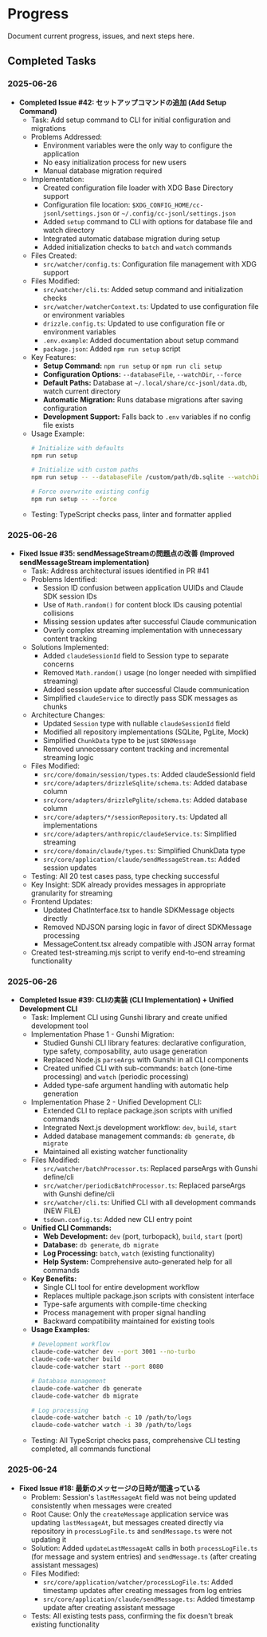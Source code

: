 # Progress

Document current progress, issues, and next steps here.

## Completed Tasks

### 2025-06-26

- **Completed Issue #42: セットアップコマンドの追加 (Add Setup Command)**
  - Task: Add setup command to CLI for initial configuration and migrations
  - Problems Addressed:
    - Environment variables were the only way to configure the application
    - No easy initialization process for new users
    - Manual database migration required
  - Implementation:
    - Created configuration file loader with XDG Base Directory support
    - Configuration file location: `$XDG_CONFIG_HOME/cc-jsonl/settings.json` or `~/.config/cc-jsonl/settings.json`
    - Added `setup` command to CLI with options for database file and watch directory
    - Integrated automatic database migration during setup
    - Added initialization checks to `batch` and `watch` commands
  - Files Created:
    - `src/watcher/config.ts`: Configuration file management with XDG support
  - Files Modified:
    - `src/watcher/cli.ts`: Added setup command and initialization checks
    - `src/watcher/watcherContext.ts`: Updated to use configuration file or environment variables
    - `drizzle.config.ts`: Updated to use configuration file or environment variables
    - `.env.example`: Added documentation about setup command
    - `package.json`: Added `npm run setup` script
  - Key Features:
    - **Setup Command:** `npm run setup` or `npm run cli setup`
    - **Configuration Options:** `--databaseFile`, `--watchDir`, `--force`
    - **Default Paths:** Database at `~/.local/share/cc-jsonl/data.db`, watch current directory
    - **Automatic Migration:** Runs database migrations after saving configuration
    - **Development Support:** Falls back to `.env` variables if no config file exists
  - Usage Example:
    ```bash
    # Initialize with defaults
    npm run setup
    
    # Initialize with custom paths
    npm run setup -- --databaseFile /custom/path/db.sqlite --watchDir /logs
    
    # Force overwrite existing config
    npm run setup -- --force
    ```
  - Testing: TypeScript checks pass, linter and formatter applied

### 2025-06-26

- **Fixed Issue #35: sendMessageStreamの問題点の改善 (Improved sendMessageStream implementation)**
  - Task: Address architectural issues identified in PR #41
  - Problems Identified:
    - Session ID confusion between application UUIDs and Claude SDK session IDs
    - Use of `Math.random()` for content block IDs causing potential collisions
    - Missing session updates after successful Claude communication
    - Overly complex streaming implementation with unnecessary content tracking
  - Solutions Implemented:
    - Added `claudeSessionId` field to Session type to separate concerns
    - Removed `Math.random()` usage (no longer needed with simplified streaming)
    - Added session update after successful Claude communication
    - Simplified `claudeService` to directly pass SDK messages as chunks
  - Architecture Changes:
    - Updated `Session` type with nullable `claudeSessionId` field
    - Modified all repository implementations (SQLite, PgLite, Mock)
    - Simplified `ChunkData` type to be just `SDKMessage`
    - Removed unnecessary content tracking and incremental streaming logic
  - Files Modified:
    - `src/core/domain/session/types.ts`: Added claudeSessionId field
    - `src/core/adapters/drizzleSqlite/schema.ts`: Added database column
    - `src/core/adapters/drizzlePglite/schema.ts`: Added database column
    - `src/core/adapters/*/sessionRepository.ts`: Updated all implementations
    - `src/core/adapters/anthropic/claudeService.ts`: Simplified streaming
    - `src/core/domain/claude/types.ts`: Simplified ChunkData type
    - `src/core/application/claude/sendMessageStream.ts`: Added session updates
  - Testing: All 20 test cases pass, type checking successful
  - Key Insight: SDK already provides messages in appropriate granularity for streaming
  - Frontend Updates:
    - Updated ChatInterface.tsx to handle SDKMessage objects directly
    - Removed NDJSON parsing logic in favor of direct SDKMessage processing
    - MessageContent.tsx already compatible with JSON array format
  - Created test-streaming.mjs script to verify end-to-end streaming functionality

### 2025-06-26

- **Completed Issue #39: CLIの実装 (CLI Implementation) + Unified Development CLI**
  - Task: Implement CLI using Gunshi library and create unified development tool
  - Implementation Phase 1 - Gunshi Migration:
    - Studied Gunshi CLI library features: declarative configuration, type safety, composability, auto usage generation
    - Replaced Node.js `parseArgs` with Gunshi in all CLI components
    - Created unified CLI with sub-commands: `batch` (one-time processing) and `watch` (periodic processing)
    - Added type-safe argument handling with automatic help generation
  - Implementation Phase 2 - Unified Development CLI:
    - Extended CLI to replace package.json scripts with unified commands
    - Integrated Next.js development workflow: `dev`, `build`, `start`
    - Added database management commands: `db generate`, `db migrate`
    - Maintained all existing watcher functionality
  - Files Modified:
    - `src/watcher/batchProcessor.ts`: Replaced parseArgs with Gunshi define/cli
    - `src/watcher/periodicBatchProcessor.ts`: Replaced parseArgs with Gunshi define/cli
    - `src/watcher/cli.ts`: Unified CLI with all development commands (NEW FILE)
    - `tsdown.config.ts`: Added new CLI entry point
  - **Unified CLI Commands:**
    - **Web Development:** `dev` (port, turbopack), `build`, `start` (port)
    - **Database:** `db generate`, `db migrate` 
    - **Log Processing:** `batch`, `watch` (existing functionality)
    - **Help System:** Comprehensive auto-generated help for all commands
  - **Key Benefits:**
    - Single CLI tool for entire development workflow
    - Replaces multiple package.json scripts with consistent interface
    - Type-safe arguments with compile-time checking
    - Process management with proper signal handling
    - Backward compatibility maintained for existing tools
  - **Usage Examples:**
    ```bash
    # Development workflow
    claude-code-watcher dev --port 3001 --no-turbo
    claude-code-watcher build
    claude-code-watcher start --port 8080
    
    # Database management
    claude-code-watcher db generate
    claude-code-watcher db migrate
    
    # Log processing
    claude-code-watcher batch -c 10 /path/to/logs
    claude-code-watcher watch -i 30 /path/to/logs
    ```
  - Testing: All TypeScript checks pass, comprehensive CLI testing completed, all commands functional

### 2025-06-24

- **Fixed Issue #18: 最新のメッセージの日時が間違っている**
  - Problem: Session's `lastMessageAt` field was not being updated consistently when messages were created
  - Root Cause: Only the `createMessage` application service was updating `lastMessageAt`, but messages created directly via repository in `processLogFile.ts` and `sendMessage.ts` were not updating it
  - Solution: Added `updateLastMessageAt` calls in both `processLogFile.ts` (for message and system entries) and `sendMessage.ts` (after creating assistant messages)
  - Files Modified:
    - `src/core/application/watcher/processLogFile.ts`: Added timestamp updates after creating messages from log entries
    - `src/core/application/claude/sendMessage.ts`: Added timestamp update after creating assistant message
  - Tests: All existing tests pass, confirming the fix doesn't break existing functionality